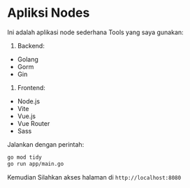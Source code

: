# Apliksi Nodes

Ini adalah aplikasi node sederhana
Tools yang saya gunakan:

1. Backend:
- Golang
- Gorm
- Gin

1. Frontend:
- Node.js
- Vite
- Vue.js
- Vue Router
- Sass

Jalankan dengan perintah:
```bash
go mod tidy
go run app/main.go
```

Kemudian Silahkan akses halaman di `http://localhost:8080`